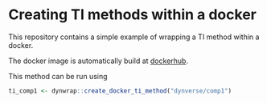 # Creating TI methods within a docker

This repository contains a simple example of wrapping a TI method within a docker.



The docker image is automatically build at [dockerhub](https://hub.docker.com/r/dynverse/comp1/builds/).

This method can be run using

```r
ti_comp1 <- dynwrap::create_docker_ti_method("dynverse/comp1")
```